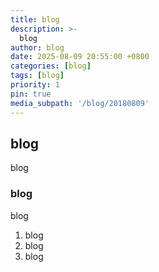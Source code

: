 ```yaml
---
title: blog
description: >-
  blog
author: blog
date: 2025-08-09 20:55:00 +0800
categories: [blog]
tags: [blog]
priority: 1
pin: true
media_subpath: '/blog/20180809'
---
```


## blog

blog

### blog

blog

1. blog
2. blog
3. blog

